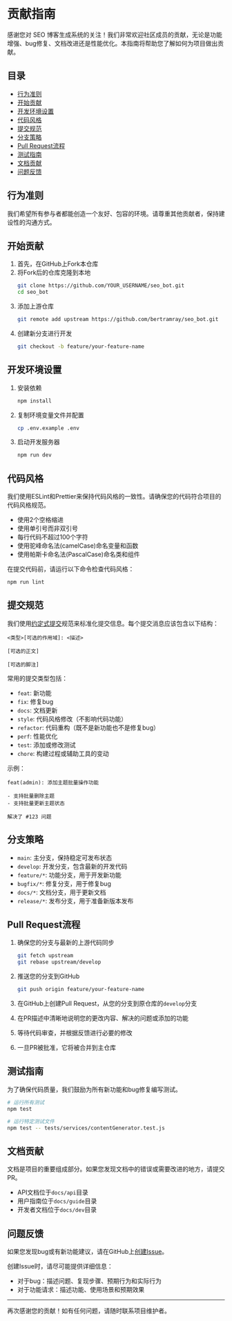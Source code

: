 # 贡献指南

感谢您对 SEO 博客生成系统的关注！我们非常欢迎社区成员的贡献，无论是功能增强、bug修复、文档改进还是性能优化。本指南将帮助您了解如何为项目做出贡献。

## 目录

- [行为准则](#行为准则)
- [开始贡献](#开始贡献)
- [开发环境设置](#开发环境设置)
- [代码风格](#代码风格)
- [提交规范](#提交规范)
- [分支策略](#分支策略)
- [Pull Request流程](#pull-request流程)
- [测试指南](#测试指南)
- [文档贡献](#文档贡献)
- [问题反馈](#问题反馈)

## 行为准则

我们希望所有参与者都能创造一个友好、包容的环境。请尊重其他贡献者，保持建设性的沟通方式。

## 开始贡献

1. 首先，在GitHub上Fork本仓库
2. 将Fork后的仓库克隆到本地
   ```bash
   git clone https://github.com/YOUR_USERNAME/seo_bot.git
   cd seo_bot
   ```
3. 添加上游仓库
   ```bash
   git remote add upstream https://github.com/bertramray/seo_bot.git
   ```
4. 创建新分支进行开发
   ```bash
   git checkout -b feature/your-feature-name
   ```

## 开发环境设置

1. 安装依赖
   ```bash
   npm install
   ```

2. 复制环境变量文件并配置
   ```bash
   cp .env.example .env
   ```
   
3. 启动开发服务器
   ```bash
   npm run dev
   ```

## 代码风格

我们使用ESLint和Prettier来保持代码风格的一致性。请确保您的代码符合项目的代码风格规范。

- 使用2个空格缩进
- 使用单引号而非双引号
- 每行代码不超过100个字符
- 使用驼峰命名法(camelCase)命名变量和函数
- 使用帕斯卡命名法(PascalCase)命名类和组件

在提交代码前，请运行以下命令检查代码风格：

```bash
npm run lint
```

## 提交规范

我们使用[约定式提交](https://www.conventionalcommits.org/)规范来标准化提交信息。每个提交消息应该包含以下结构：

```
<类型>[可选的作用域]: <描述>

[可选的正文]

[可选的脚注]
```

常用的提交类型包括：

- `feat`: 新功能
- `fix`: 修复bug
- `docs`: 文档更新
- `style`: 代码风格修改（不影响代码功能）
- `refactor`: 代码重构（既不是新功能也不是修复bug）
- `perf`: 性能优化
- `test`: 添加或修改测试
- `chore`: 构建过程或辅助工具的变动

示例：
```
feat(admin): 添加主题批量操作功能

- 支持批量删除主题
- 支持批量更新主题状态

解决了 #123 问题
```

## 分支策略

- `main`: 主分支，保持稳定可发布状态
- `develop`: 开发分支，包含最新的开发代码
- `feature/*`: 功能分支，用于开发新功能
- `bugfix/*`: 修复分支，用于修复bug
- `docs/*`: 文档分支，用于更新文档
- `release/*`: 发布分支，用于准备新版本发布

## Pull Request流程

1. 确保您的分支与最新的上游代码同步
   ```bash
   git fetch upstream
   git rebase upstream/develop
   ```

2. 推送您的分支到GitHub
   ```bash
   git push origin feature/your-feature-name
   ```

3. 在GitHub上创建Pull Request，从您的分支到原仓库的`develop`分支

4. 在PR描述中清晰地说明您的更改内容、解决的问题或添加的功能

5. 等待代码审查，并根据反馈进行必要的修改

6. 一旦PR被批准，它将被合并到主仓库

## 测试指南

为了确保代码质量，我们鼓励为所有新功能和bug修复编写测试。

```bash
# 运行所有测试
npm test

# 运行特定测试文件
npm test -- tests/services/contentGenerator.test.js
```

## 文档贡献

文档是项目的重要组成部分。如果您发现文档中的错误或需要改进的地方，请提交PR。

- API文档位于`docs/api`目录
- 用户指南位于`docs/guide`目录
- 开发者文档位于`docs/dev`目录

## 问题反馈

如果您发现bug或有新功能建议，请在GitHub上[创建Issue](https://github.com/bertramray/seo_bot/issues/new/choose)。

创建Issue时，请尽可能提供详细信息：

- 对于bug：描述问题、复现步骤、预期行为和实际行为
- 对于功能请求：描述功能、使用场景和预期效果

---

再次感谢您的贡献！如有任何问题，请随时联系项目维护者。 